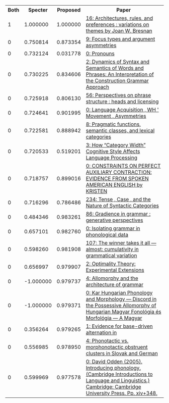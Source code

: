 <html><table><tr>
<th>Both</th>
<th>Specter</th>
<th>Proposed</th>
<th>Paper</th>
</tr>
<tr>
<td>1</td>
<td>1.000000</td>
<td>1.000000</td>
<td><a href="https://www.semanticscholar.org/paper/485aef65a525370147f6741fc5521d7787106454">16: Architectures, rules, and preferences : variations on themes by Joan W. Bresnan</a></td>
</tr>
<tr>
<td>0</td>
<td>0.750814</td>
<td>0.873354</td>
<td><a href="https://www.semanticscholar.org/paper/a82968c61e26580a5c28217753696b7d5e17479d">9: Focus types and argument asymmetries</a></td>
</tr>
<tr>
<td>0</td>
<td>0.732124</td>
<td>0.031778</td>
<td><a href="https://www.semanticscholar.org/paper/018c53d4c36635fd25117aeee971e922a0889e5a">0: Pronouns</a></td>
</tr>
<tr>
<td>0</td>
<td>0.730225</td>
<td>0.834606</td>
<td><a href="https://www.semanticscholar.org/paper/831ba73afbd8ee6c105c91c43e90df38b8883b57">2: Dynamics of Syntax and Semantics of Words and Phrases: An Interpretation of the Construction Grammar Approach</a></td>
</tr>
<tr>
<td>0</td>
<td>0.725918</td>
<td>0.806130</td>
<td><a href="https://www.semanticscholar.org/paper/85ef813c646cac311a27d5c0c674021c1d067b89">56: Perspectives on phrase structure : heads and licensing</a></td>
</tr>
<tr>
<td>0</td>
<td>0.724641</td>
<td>0.901995</td>
<td><a href="https://www.semanticscholar.org/paper/a465bf7521ca7d9fd135d62c1602e4755de62ae6">0: Language Acquisition , WH ' Movement , Asymmetries</a></td>
</tr>
<tr>
<td>0</td>
<td>0.722581</td>
<td>0.888942</td>
<td><a href="https://www.semanticscholar.org/paper/d3cc3a3e345d50c4e115dbd841540744b0004376">8: Pragmatic functions, semantic classes, and lexical categories</a></td>
</tr>
<tr>
<td>0</td>
<td>0.720533</td>
<td>0.519201</td>
<td><a href="https://www.semanticscholar.org/paper/0968f5c98acd4b0b1e409f4991d6f0c179935dcd">3: How “Category Width” Cognitive Style Affects Language Processing</a></td>
</tr>
<tr>
<td>0</td>
<td>0.718757</td>
<td>0.899016</td>
<td><a href="https://www.semanticscholar.org/paper/05e43a28f96c657354ff15f841f67d0f93ca7df8">0: CONSTRAINTS ON PERFECT AUXILIARY CONTRACTION: EVIDENCE FROM SPOKEN AMERICAN ENGLISH by KRISTEN</a></td>
</tr>
<tr>
<td>0</td>
<td>0.716296</td>
<td>0.786486</td>
<td><a href="https://www.semanticscholar.org/paper/3a4d59a2642f2e2f9dcfcf651217fa3c62fff20c">234: Tense , Case , and the Nature of Syntactic Categories</a></td>
</tr>
<tr>
<td>0</td>
<td>0.484346</td>
<td>0.983261</td>
<td><a href="https://www.semanticscholar.org/paper/604bc6f06128939d685beda109053cfd2a9dc35b">86: Gradience in grammar : generative perspectives</a></td>
</tr>
<tr>
<td>0</td>
<td>0.657101</td>
<td>0.982760</td>
<td><a href="https://www.semanticscholar.org/paper/ad98e3ea33adbe7bf4c14a3ed2ed33b0d748aa77">0: Isolating grammar in phonological data</a></td>
</tr>
<tr>
<td>0</td>
<td>0.598260</td>
<td>0.981908</td>
<td><a href="https://www.semanticscholar.org/paper/04419058e11cac418d5228680bea4a64d8c85685">107: The winner takes it all — almost: cumulativity in grammatical variation</a></td>
</tr>
<tr>
<td>0</td>
<td>0.656997</td>
<td>0.979907</td>
<td><a href="https://www.semanticscholar.org/paper/f68dafbacd3300c5fff6d73591d5c556ae8ab4ab">2: Optimality Theory: Experimental Extensions</a></td>
</tr>
<tr>
<td>0</td>
<td>-1.000000</td>
<td>0.979737</td>
<td><a href="https://www.semanticscholar.org/paper/4d5962fe7d7d2ff26325805867e0e94a6b075976">4: Allomorphy and the architecture of grammar</a></td>
</tr>
<tr>
<td>0</td>
<td>-1.000000</td>
<td>0.979371</td>
<td><a href="https://www.semanticscholar.org/paper/e2061f8b112ebe037ddac4b383a114f099bde3b8">0: Kar Hungarian Phonology and Morphology — Discord in the Possessive Allomorphy of Hungarian Magyar Fonológia és Morfológia — A Magyar</a></td>
</tr>
<tr>
<td>0</td>
<td>0.356264</td>
<td>0.979265</td>
<td><a href="https://www.semanticscholar.org/paper/f2609ef82428beb1c18fd6a0ad1a184500981d8f">1: Evidence for base-driven alternation in</a></td>
</tr>
<tr>
<td>0</td>
<td>0.556985</td>
<td>0.978950</td>
<td><a href="https://www.semanticscholar.org/paper/ab1676617404531f9808fd456d2c3d3325684227">4: Phonotactic vs. morphonotactic obstruent clusters in Slovak and German</a></td>
</tr>
<tr>
<td>0</td>
<td>0.599969</td>
<td>0.977578</td>
<td><a href="https://www.semanticscholar.org/paper/7128563d365c871af50be38347c9b3449f9eec85">0: David Odden (2005). Introducing phonology. (Cambridge Introductions to Language and Linguistics.) Cambridge: Cambridge University Press. Pp. xiv+348.</a></td>
</tr>
</table></html>
